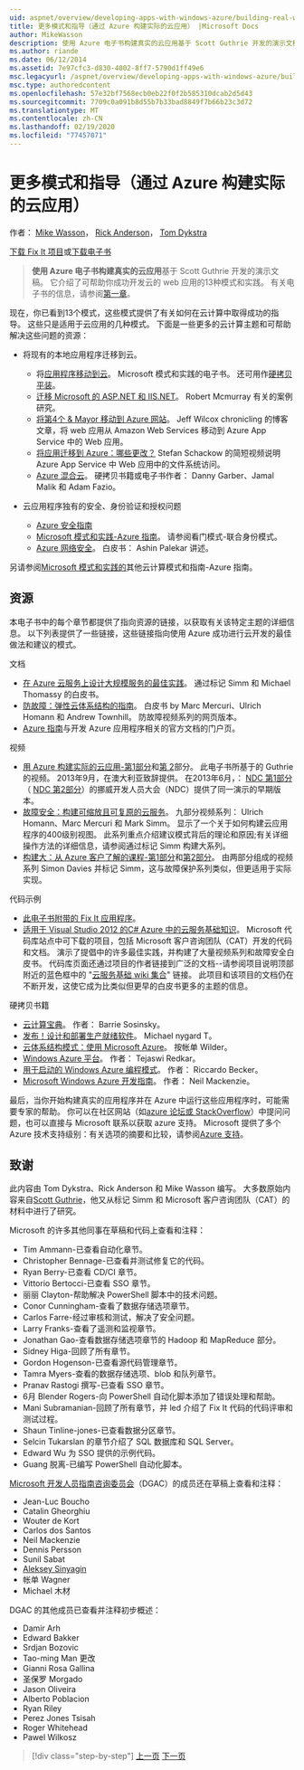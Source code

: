 ```yaml
---
uid: aspnet/overview/developing-apps-with-windows-azure/building-real-world-cloud-apps-with-windows-azure/more-patterns-and-guidance
title: 更多模式和指导（通过 Azure 构建实际的云应用） |Microsoft Docs
author: MikeWasson
description: 使用 Azure 电子书构建真实的云应用基于 Scott Guthrie 开发的演示文稿。 它介绍了13种模式和实践，
ms.author: riande
ms.date: 06/12/2014
ms.assetid: 7e97cfc3-d830-4002-8ff7-5790d1ff49e6
msc.legacyurl: /aspnet/overview/developing-apps-with-windows-azure/building-real-world-cloud-apps-with-windows-azure/more-patterns-and-guidance
msc.type: authoredcontent
ms.openlocfilehash: 57e32bf7568ecb0eb22f0f2b585310dcab2d5d43
ms.sourcegitcommit: 7709c0a091b8d55b7b33bad8849f7b66b23c3d72
ms.translationtype: MT
ms.contentlocale: zh-CN
ms.lasthandoff: 02/19/2020
ms.locfileid: "77457071"
---
```

# <a name="more-patterns-and-guidance-building-real-world-cloud-apps-with-azure"></a>更多模式和指导（通过 Azure 构建实际的云应用）

作者： [Mike Wasson](https://github.com/MikeWasson)， [Rick Anderson](https://twitter.com/RickAndMSFT)， [Tom Dykstra](https://github.com/tdykstra)

[下载 Fix It 项目](https://code.msdn.microsoft.com/Fix-It-app-for-Building-cdd80df4)或[下载电子书](https://blogs.msdn.com/b/microsoft_press/archive/2014/07/23/free-ebook-building-cloud-apps-with-microsoft-azure.aspx)

> **使用 Azure 电子书构建真实的云应用**基于 Scott Guthrie 开发的演示文稿。 它介绍了可帮助你成功开发云的 web 应用的13种模式和实践。 有关电子书的信息，请参阅[第一章](introduction.md)。

现在，你已看到13个模式，这些模式提供了有关如何在云计算中取得成功的指导。 这些只是适用于云应用的几种模式。 下面是一些更多的云计算主题和可帮助解决这些问题的资源：

- 将现有的本地应用程序迁移到云。 

    - 将[应用程序移动到云](https://msdn.microsoft.com/library/ff728592.aspx)。 Microsoft 模式和实践的电子书。 还可用作[硬拷贝平装](https://www.amazon.com/dp/1621140202)。
    - [迁移 Microsoft 的 ASP.NET 和 IIS.NET](https://go.microsoft.com/fwlink/?LinkId=400656)。 Robert Mcmurray 有关的案例研究。
    - [将第4个 &amp; Mayor 移动到 Azure 网站](http://www.jeff.wilcox.name/2013/04/4thandmayor-azure-websites/)。 Jeff Wilcox chronicling 的博客文章，将 web 应用从 Amazon Web Services 移动到 Azure App Service 中的 Web 应用。
    - [将应用迁移到 Azure：哪些更改？](https://azure.microsoft.com/documentation/videos/web-sites-internals-and-the-file-system/) Stefan Schackow 的简短视频说明 Azure App Service 中 Web 应用中的文件系统访问。
    - [Azure 混合云](https://www.amazon.com/dp/B00EOP4UQW)。 硬拷贝书籍或电子书作者： Danny Garber、Jamal Malik 和 Adam Fazio。
- 云应用程序独有的安全、身份验证和授权问题

    - [Azure 安全指南](https://azure.microsoft.com/blog/2014/02/10/best-practices-windows-azure-websites-waws/)
    - [Microsoft 模式和实践-Azure 指南](https://msdn.microsoft.com/library/dn568099.aspx)。 请参阅看门模式-联合身份模式。
    - [Azure 网络安全](https://download.microsoft.com/download/4/3/9/43902EC9-410E-4875-8800-0788BE146A3D/Windows%20Azure%20Network%20Security%20Whitepaper%20-%20FINAL.docx)。 白皮书： Ashin Palekar 讲述。

另请参阅[Microsoft 模式和实践的](https://msdn.microsoft.com/library/dn568099.aspx)其他云计算模式和指南-Azure 指南。

<a id="resources"></a>
## <a name="resources"></a>资源

本电子书中的每个章节都提供了指向资源的链接，以获取有关该特定主题的详细信息。 以下列表提供了一些链接，这些链接指向使用 Azure 成功进行云开发的最佳做法和建议的模式。

文档

- [在 Azure 云服务上设计大规模服务的最佳实践](https://msdn.microsoft.com/library/windowsazure/jj717232.aspx)。 通过标记 Simm 和 Michael Thomassy 的白皮书。
- [防故障：弹性云体系结构的指南](https://msdn.microsoft.com/library/windowsazure/jj853352.aspx)。 白皮书 by Marc Mercuri、Ulrich Homann 和 Andrew Townhill。 防故障视频系列的网页版本。
- [Azure 指南](https://azure.microsoft.com/develop/net/guidance/)与开发 Azure 应用程序相关的官方文档的门户页。

视频

- [用 Azure 构建实际的云应用-第1部分](https://channel9.msdn.com/Events/TechEd/Australia/2013/AZR324)和[第 2](https://channel9.msdn.com/Events/TechEd/Australia/2013/AZR325)部分。 此电子书所基于的 Guthrie 的视频。 2013年9月，在澳大利亚致辞提供。 在2013年6月，： [NDC 第1部分](http://vimeo.com/68215538)（ [NDC 第2部分](http://vimeo.com/68215602)）的挪威开发人员大会（NDC）提供了同一演示的早期版本。
- [故障安全：构建可缩放且可复原的云服务](https://channel9.msdn.com/Series/FailSafe)。 九部分视频系列： Ulrich Homann、Marc Mercuri 和 Mark Simm。 显示了一个关于如何构建云应用程序的400级别视图。 此系列重点介绍建议模式背后的理论和原因;有关详细操作方法的详细信息，请参阅通过标记 Simm 构建大系列。
- [构建大：从 Azure 客户了解的课程-第1部分](https://channel9.msdn.com/Events/Build/2012/3-029)和[第2部分](https://channel9.msdn.com/Events/Build/2012/3-030)。 由两部分组成的视频系列 Simon Davies 并标记 Simm，这与故障保护系列类似，但更适用于实际实现。

代码示例

- [此电子书附带的 Fix It 应用程序](https://code.msdn.microsoft.com/Fix-It-app-for-Building-cdd80df4?cdn_id=2013-12-03-002)。
- [适用于 Visual Studio 2012 的C# Azure 中的云服务基础知识](https://aka.ms/csf)。 Microsoft 代码库站点中可下载的项目，包括 Microsoft 客户咨询团队（CAT）开发的代码和文档。 演示了提倡中的许多最佳实践，并构建了大量视频系列和故障安全白皮书。 代码库页面还通过项目的作者链接到广泛的文档--请参阅项目说明顶部附近的蓝色框中的 "[云服务基础 wiki 集合](https://social.technet.microsoft.com/wiki/contents/articles/17987.cloud-service-fundamentals.aspx)" 链接。 此项目和该项目的文档仍在不断开发，这使它成为比类似但更早的白皮书更多的主题的信息。

硬拷贝书籍

- [云计算宝典](https://www.amazon.com/dp/0470903562)。 作者： Barrie Sosinsky。
- [发布！设计和部署生产就绪软件](https://www.amazon.com/Release-It-Production-Ready-Pragmatic-Programmers/dp/0978739213)。 Michael nygard T。
- [云体系结构模式：使用 Microsoft Azure](http://shop.oreilly.com/product/0636920023777.do)。 按帐单 Wilder。
- [Windows Azure 平台](https://www.amazon.com/dp/1430235632)。 作者： Tejaswi Redkar。
- [用于启动的 Windows Azure 编程模式](https://www.amazon.com/dp/1849685606)。 作者： Riccardo Becker。
- [Microsoft Windows Azure 开发指南](https://www.amazon.com/dp/1849682224)。 作者： Neil Mackenzie。

最后，当你开始构建真实的应用程序并在 Azure 中运行这些应用程序时，可能需要专家的帮助。 你可以在社区网站（如[azure 论坛或 StackOverflow](https://azure.microsoft.com/support/forums/)）中提问问题，也可以直接与 Microsoft 联系以获取 azure 支持。 Microsoft 提供了多个 Azure 技术支持级别：有关选项的摘要和比较，请参阅[Azure 支持](https://azure.microsoft.com/support/plans/)。

<a id="acknowledgments"></a>
## <a name="acknowledgments"></a>致谢

此内容由 Tom Dykstra、Rick Anderson 和 Mike Wasson 编写。 大多数原始内容来自[Scott Guthrie](https://weblogs.asp.net/scottgu/)，他又从标记 Simm 和 Microsoft 客户咨询团队（CAT）的材料中进行了研究。

Microsoft 的许多其他同事在草稿和代码上查看和注释：

- Tim Ammann-已查看自动化章节。
- Christopher Bennage-已查看并测试修复它的代码。
- Ryan Berry-已查看 CD/CI 章节。
- Vittorio Bertocci-已查看 SSO 章节。
- 丽丽 Clayton-帮助解决 PowerShell 脚本中的技术问题。
- Conor Cunningham-查看了数据存储选项章节。
- Carlos Farre-经过审核和测试，解决了安全问题。
- Larry Franks-查看了遥测和监视章节。
- Jonathan Gao-查看数据存储选项章节的 Hadoop 和 MapReduce 部分。
- Sidney Higa-回顾了所有章节。
- Gordon Hogenson-已查看源代码管理章节。
- Tamra Myers-查看的数据存储选项、blob 和队列章节。
- Pranav Rastogi 撰写-已查看 SSO 章节。
- 6月 Blender Rogers-向 PowerShell 自动化脚本添加了错误处理和帮助。
- Mani Subramanian-回顾了所有章节，并 led 介绍了 Fix It 代码的代码评审和测试过程。
- Shaun Tinline-jones-已查看数据分区章节。
- Selcin Tukarslan 的章节介绍了 SQL 数据库和 SQL Server。
- Edward Wu 为 SSO 提供的示例代码。
- Guang 脱离-已编写 PowerShell 自动化脚本。

[Microsoft 开发人员指南咨询委员会](https://aka.ms/DGAC)（DGAC）的成员还在草稿上查看和注释：

- Jean-Luc Boucho
- Catalin Gheorghiu
- Wouter de Kort
- Carlos dos Santos
- Neil Mackenzie
- Dennis Persson
- Sunil Sabat
- [Aleksey Sinyagin](http://www.linkedin.com/in/sinyagin)
- 帐单 Wagner
- Michael 木材

DGAC 的其他成员已查看并注释初步概述：

- Damir Arh
- Edward Bakker
- Srdjan Bozovic
- Tao-ming Man 更改
- Gianni Rosa Gallina
- 圣保罗 Morgado
- Jason Oliveira
- Alberto Poblacion
- Ryan Riley
- Perez Jones Tsisah
- Roger Whitehead
- Pawel Wilkosz

> [!div class="step-by-step"]
> [上一页](queue-centric-work-pattern.md)
> [下一页](the-fix-it-sample-application.md)
